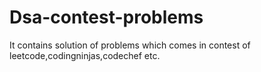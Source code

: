 # Dsa-contest-problems
It contains solution of problems which comes in contest of leetcode,codingninjas,codechef etc.
